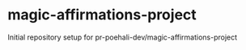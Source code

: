 # magic-affirmations-project

Initial repository setup for pr-poehali-dev/magic-affirmations-project